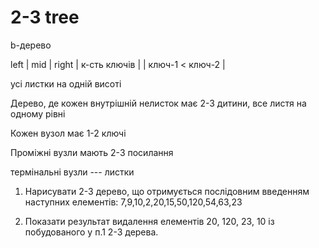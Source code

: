 # 2-3 tree

b-дерево

left | mid | right
| к-сть ключів    |
| ключ-1 < ключ-2 |

усі листки на одній висоті

Дерево, де кожен внутрішній нелисток
має 2-3 дитини, все листя на одному рівні

Кожен вузол має 1-2 ключі

Проміжні вузли мають 2-3 посилання

термінальні вузли --- листки

1) Нарисувати 2-3 дерево, що отримується послідовним введенням
наступних елементів: 7,9,10,2,20,15,50,120,54,63,23

2) Показати результат видалення елементів 20, 120, 23, 10 із
побудованого у п.1 2-3 дерева.
